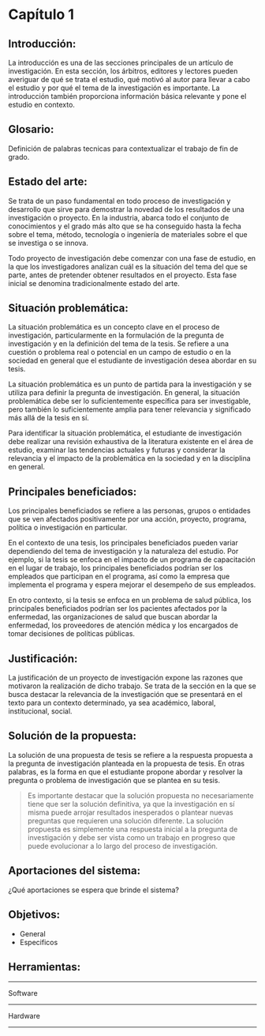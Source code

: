 # Capítulo 1

## Introducción:
La introducción es una de las secciones principales de un artículo de investigación. En esta sección, los árbitros, editores y lectores pueden averiguar de qué se trata el estudio, qué motivó al autor para llevar a cabo el estudio y por qué el tema de la investigación es importante. La introducción también proporciona información básica relevante y pone el estudio en contexto.

## Glosario:
Definición de palabras tecnicas para contextualizar el trabajo de fin de grado.

## Estado del arte:
Se trata de un paso fundamental en todo proceso de investigación y desarrollo que sirve para demostrar la novedad de los resultados de una investigación o proyecto. En la industria, abarca todo el conjunto de conocimientos y el grado más alto que se ha conseguido hasta la fecha sobre el tema, método, tecnología o ingeniería de materiales sobre el que se investiga o se innova.

Todo proyecto de investigación debe comenzar con una fase de estudio, en la que los investigadores analizan cuál es la situación del tema del que se parte, antes de pretender obtener resultados en el proyecto. Esta fase inicial se denomina tradicionalmente estado del arte.

## Situación problemática:
La situación problemática es un concepto clave en el proceso de investigación, particularmente en la formulación de la pregunta de investigación y en la definición del tema de la tesis. Se refiere a una cuestión o problema real o potencial en un campo de estudio o en la sociedad en general que el estudiante de investigación desea abordar en su tesis.

La situación problemática es un punto de partida para la investigación y se utiliza para definir la pregunta de investigación. En general, la situación problemática debe ser lo suficientemente específica para ser investigable, pero también lo suficientemente amplia para tener relevancia y significado más allá de la tesis en sí.

Para identificar la situación problemática, el estudiante de investigación debe realizar una revisión exhaustiva de la literatura existente en el área de estudio, examinar las tendencias actuales y futuras y considerar la relevancia y el impacto de la problemática en la sociedad y en la disciplina en general.

## Principales beneficiados:
Los principales beneficiados se refiere a las personas, grupos o entidades que se ven afectados positivamente por una acción, proyecto, programa, política o investigación en particular.

En el contexto de una tesis, los principales beneficiados pueden variar dependiendo del tema de investigación y la naturaleza del estudio. Por ejemplo, si la tesis se enfoca en el impacto de un programa de capacitación en el lugar de trabajo, los principales beneficiados podrían ser los empleados que participan en el programa, así como la empresa que implementa el programa y espera mejorar el desempeño de sus empleados.

En otro contexto, si la tesis se enfoca en un problema de salud pública, los principales beneficiados podrían ser los pacientes afectados por la enfermedad, las organizaciones de salud que buscan abordar la enfermedad, los proveedores de atención médica y los encargados de tomar decisiones de políticas públicas.

## Justificación:
La justificación de un proyecto de investigación expone las razones que motivaron la realización de dicho trabajo. Se trata de la sección en la que se busca destacar la relevancia de la investigación que se presentará en el texto para un contexto determinado, ya sea académico, laboral, institucional, social.

## Solución de la propuesta:
La solución de una propuesta de tesis se refiere a la respuesta propuesta a la pregunta de investigación planteada en la propuesta de tesis. En otras palabras, es la forma en que el estudiante propone abordar y resolver la pregunta o problema de investigación que se plantea en su tesis.

> Es importante destacar que la solución propuesta no necesariamente tiene que ser la solución definitiva, ya que la investigación en sí misma puede arrojar resultados inesperados o plantear nuevas preguntas que requieren una solución diferente. La solución propuesta es simplemente una respuesta inicial a la pregunta de investigación y debe ser vista como un trabajo en progreso que puede evolucionar a lo largo del proceso de investigación.

## Aportaciones del sistema:
¿Qué aportaciones se espera que brinde el sistema? 

## Objetivos:
- General
- Especificos

## Herramientas:
***
Software
***
Hardware
***


